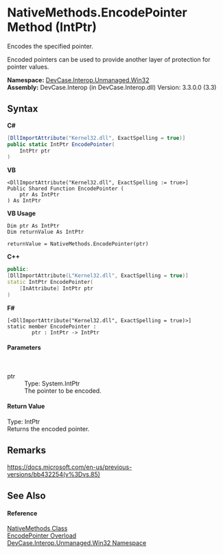 # NativeMethods.EncodePointer Method (IntPtr)
 

Encodes the specified pointer. 

 Encoded pointers can be used to provide another layer of protection for pointer values.

**Namespace:**&nbsp;<a href="N_DevCase_Interop_Unmanaged_Win32">DevCase.Interop.Unmanaged.Win32</a><br />**Assembly:**&nbsp;DevCase.Interop (in DevCase.Interop.dll) Version: 3.3.0.0 (3.3)

## Syntax

**C#**<br />
``` C#
[DllImportAttribute("Kernel32.dll", ExactSpelling = true)]
public static IntPtr EncodePointer(
	IntPtr ptr
)
```

**VB**<br />
``` VB
<DllImportAttribute("Kernel32.dll", ExactSpelling := true>]
Public Shared Function EncodePointer ( 
	ptr As IntPtr
) As IntPtr
```

**VB Usage**<br />
``` VB Usage
Dim ptr As IntPtr
Dim returnValue As IntPtr

returnValue = NativeMethods.EncodePointer(ptr)
```

**C++**<br />
``` C++
public:
[DllImportAttribute(L"Kernel32.dll", ExactSpelling = true)]
static IntPtr EncodePointer(
	[InAttribute] IntPtr ptr
)
```

**F#**<br />
``` F#
[<DllImportAttribute("Kernel32.dll", ExactSpelling = true)>]
static member EncodePointer : 
        ptr : IntPtr -> IntPtr 

```


#### Parameters
&nbsp;<dl><dt>ptr</dt><dd>Type: System.IntPtr<br />The pointer to be encoded.</dd></dl>

#### Return Value
Type: IntPtr<br />Returns the encoded pointer.

## Remarks
<a href="https://docs.microsoft.com/en-us/previous-versions/bb432254(v%3Dvs.85)" target="_blank">https://docs.microsoft.com/en-us/previous-versions/bb432254(v%3Dvs.85)</a>

## See Also


#### Reference
<a href="T_DevCase_Interop_Unmanaged_Win32_NativeMethods">NativeMethods Class</a><br /><a href="Overload_DevCase_Interop_Unmanaged_Win32_NativeMethods_EncodePointer">EncodePointer Overload</a><br /><a href="N_DevCase_Interop_Unmanaged_Win32">DevCase.Interop.Unmanaged.Win32 Namespace</a><br />